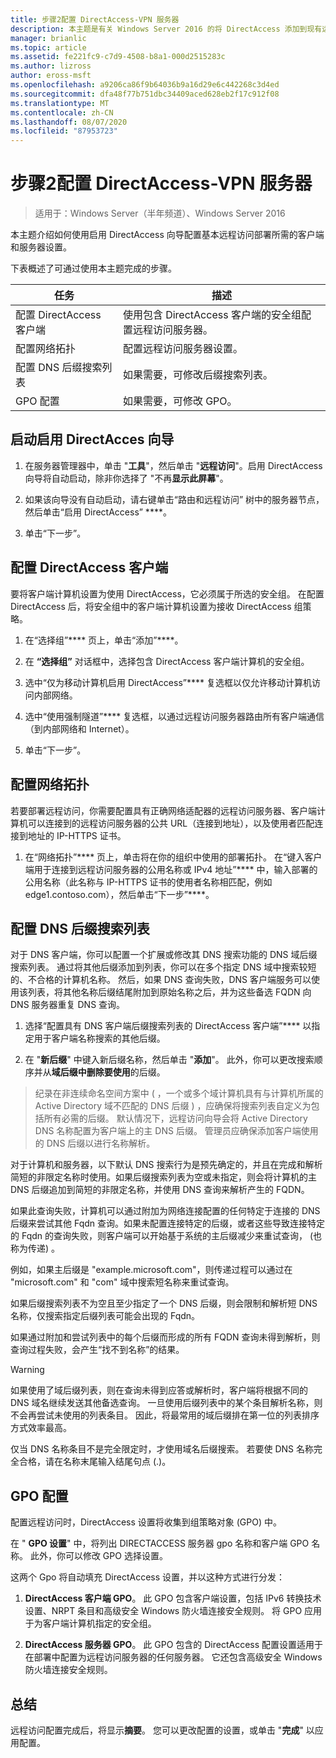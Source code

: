 ```yaml
---
title: 步骤2配置 DirectAccess-VPN 服务器
description: 本主题是有关 Windows Server 2016 的将 DirectAccess 添加到现有远程访问 (VPN) 部署的指南的一部分
manager: brianlic
ms.topic: article
ms.assetid: fe221fc9-c7d9-4508-b8a1-000d2515283c
ms.author: lizross
author: eross-msft
ms.openlocfilehash: a9206ca86f9b64036b9a16d29e6c442268c3d4ed
ms.sourcegitcommit: dfa48f77b751dbc34409aced628eb2f17c912f08
ms.translationtype: MT
ms.contentlocale: zh-CN
ms.lasthandoff: 08/07/2020
ms.locfileid: "87953723"
---
```

#  <a name="step-2-configure-the-directaccess-vpn-server"></a>步骤2配置 DirectAccess-VPN 服务器

>适用于：Windows Server（半年频道）、Windows Server 2016

本主题介绍如何使用启用 DirectAccess 向导配置基本远程访问部署所需的客户端和服务器设置。

下表概述了可通过使用本主题完成的步骤。

|任务       |描述|
|-----------|-----------|
|配置 DirectAccess 客户端|使用包含 DirectAccess 客户端的安全组配置远程访问服务器。|
|配置网络拓扑|配置远程访问服务器设置。|
|配置 DNS 后缀搜索列表|如果需要，可修改后缀搜索列表。|
|GPO 配置|如果需要，可修改 GPO。|

## <a name="to-start-the-enable-directacces-wizard"></a>启动启用 DirectAcces 向导

1. 在服务器管理器中，单击 "**工具**"，然后单击 "**远程访问**"。启用 DirectAccess 向导将自动启动，除非你选择了 "不再**显示此屏幕**"。

2. 如果该向导没有自动启动，请右键单击“路由和远程访问”  树中的服务器节点，然后单击“启用 DirectAccess” ****。

3. 单击“下一步”。

## <a name="configure-directaccess-clients"></a>配置 DirectAccess 客户端

要将客户端计算机设置为使用 DirectAccess，它必须属于所选的安全组。 在配置 DirectAccess 后，将安全组中的客户端计算机设置为接收 DirectAccess 组策略。

1. 在“选择组”**** 页上，单击“添加”****。

2. 在 **“选择组”** 对话框中，选择包含 DirectAccess 客户端计算机的安全组。

3. 选中“仅为移动计算机启用 DirectAccess”**** 复选框以仅允许移动计算机访问内部网络。

4. 选中“使用强制隧道”**** 复选框，以通过远程访问服务器路由所有客户端通信（到内部网络和 Internet）。

5. 单击“下一步”。

## <a name="configure-the-network-topology"></a>配置网络拓扑

若要部署远程访问，你需要配置具有正确网络适配器的远程访问服务器、客户端计算机可以连接到的远程访问服务器的公共 URL（连接到地址），以及使用者匹配连接到地址的 IP-HTTPS 证书。

1. 在“网络拓扑”**** 页上，单击将在你的组织中使用的部署拓扑。 在“键入客户端用于连接到远程访问服务器的公用名称或 IPv4 地址”**** 中，输入部署的公用名称（此名称与 IP-HTTPS 证书的使用者名称相匹配，例如 edge1.contoso.com），然后单击“下一步”****。

## <a name="configure-the-dns-suffix-search-list"></a>配置 DNS 后缀搜索列表

对于 DNS 客户端，你可以配置一个扩展或修改其 DNS 搜索功能的 DNS 域后缀搜索列表。 通过将其他后缀添加到列表，你可以在多个指定 DNS 域中搜索较短的、不合格的计算机名称。 然后，如果 DNS 查询失败，DNS 客户端服务可以使用该列表，将其他名称后缀结尾附加到原始名称之后，并为这些备选 FQDN 向 DNS 服务器重复 DNS 查询。

1. 选择“配置具有 DNS 客户端后缀搜索列表的 DirectAccess 客户端”**** 以指定用于客户端名称搜索的其他后缀。

2. 在 "**新后缀**" 中键入新后缀名称，然后单击 "**添加**"。 此外，你可以更改搜索顺序并从**域后缀中删除要使用**的后缀。

>纪录在非连续命名空间方案中 \( ，一个或多个域计算机具有与计算机所属的 Active Directory 域不匹配的 DNS 后缀 \) ，应确保将搜索列表自定义为包括所有必需的后缀。 默认情况下，远程访问向导会将 Active Directory DNS 名称配置为客户端上的主 DNS 后缀。 管理员应确保添加客户端使用的 DNS 后缀以进行名称解析。

对于计算机和服务器，以下默认 DNS 搜索行为是预先确定的，并且在完成和解析简短的非限定名称时使用。如果后缀搜索列表为空或未指定，则会将计算机的主 DNS 后缀追加到简短的非限定名称，并使用 DNS 查询来解析产生的 FQDN。

如果此查询失败，计算机可以通过附加为网络连接配置的任何特定于连接的 DNS 后缀来尝试其他 Fqdn 查询。如果未配置连接特定的后缀，或者这些导致连接特定的 Fqdn 的查询失败，则客户端可以开始基于系统的主后缀减少来重试查询， (也称为传递) 。

例如，如果主后缀是 "example.microsoft.com"，则传递过程可以通过在 "microsoft.com" 和 "com" 域中搜索短名称来重试查询。

如果后缀搜索列表不为空且至少指定了一个 DNS 后缀，则会限制和解析短 DNS 名称，仅搜索指定后缀列表可能会出现的 Fqdn。

如果通过附加和尝试列表中的每个后缀而形成的所有 FQDN 查询未得到解析，则查询过程失败，会产生“找不到名称”的结果。

> [!WARNING]
> 如果使用了域后缀列表，则在查询未得到应答或解析时，客户端将根据不同的 DNS 域名继续发送其他备选查询。 一旦使用后缀列表中的某个条目解析名称，则不会再尝试未使用的列表条目。 因此，将最常用的域后缀排在第一位的列表排序方式效率最高。
>
> 仅当 DNS 名称条目不是完全限定时，才使用域名后缀搜索。 若要使 DNS 名称完全合格，请在名称末尾输入结尾句点 (.)。

## <a name="gpo-configuration"></a>GPO 配置

配置远程访问时，DirectAccess 设置将收集到组策略对象 (GPO) 中。

在 " **GPO 设置**" 中，将列出 DIRECTACCESS 服务器 gpo 名称和客户端 GPO 名称。 此外，你可以修改 GPO 选择设置。

这两个 Gpo 将自动填充 DirectAccess 设置，并以这种方式进行分发：

1. **DirectAccess 客户端 GPO**。 此 GPO 包含客户端设置，包括 IPv6 转换技术设置、NRPT 条目和高级安全 Windows 防火墙连接安全规则。 将 GPO 应用于为客户端计算机指定的安全组。

2. **DirectAccess 服务器 GPO**。 此 GPO 包含的 DirectAccess 配置设置适用于在部署中配置为远程访问服务器的任何服务器。 它还包含高级安全 Windows 防火墙连接安全规则。

## <a name="summary"></a>总结

远程访问配置完成后，将显示**摘要**。 您可以更改配置的设置，或单击 "**完成**" 以应用配置。
